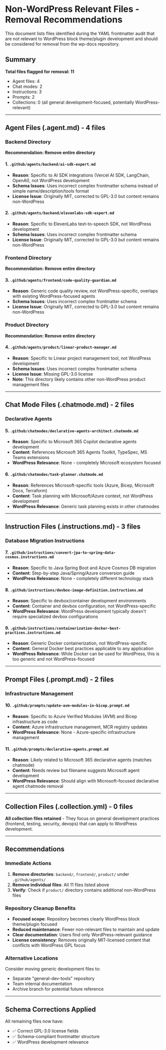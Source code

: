 # Non-WordPress Relevant Files - Removal Recommendations

This document lists files identified during the YAML frontmatter audit that are not relevant to WordPress
block theme/plugin development and should be considered for removal from the wp-docs repository.

## Summary

**Total files flagged for removal: 11**

- Agent files: 4
- Chat modes: 2
- Instructions: 3
- Prompts: 2
- Collections: 0 (all general development-focused, potentially WordPress-relevant)

---

## Agent Files (.agent.md) - 4 files

### Backend Directory

**Recommendation: Remove entire directory**

#### 1. `.github/agents/backend/ai-sdk-expert.md`

- **Reason**: Specific to AI SDK integrations (Vercel AI SDK, LangChain, OpenAI), not WordPress
  development
- **Schema Issues**: Uses incorrect complex frontmatter schema instead of simple name/description/tools
  format
- **License Issue**: Originally MIT, corrected to GPL-3.0 but content remains non-WordPress

#### 2. `.github/agents/backend/elevenlabs-sdk-expert.md`

- **Reason**: Specific to ElevenLabs text-to-speech SDK, not WordPress development
- **Schema Issues**: Uses incorrect complex frontmatter schema
- **License Issue**: Originally MIT, corrected to GPL-3.0 but content remains non-WordPress

### Frontend Directory

**Recommendation: Remove entire directory**

#### 3. `.github/agents/frontend/code-quality-guardian.md`

- **Reason**: Generic code quality review, not WordPress-specific, overlaps with existing
  WordPress-focused agents
- **Schema Issues**: Uses incorrect complex frontmatter schema
- **License Issue**: Originally MIT, corrected to GPL-3.0 but content remains non-WordPress

### Product Directory

**Recommendation: Remove entire directory**

#### 4. `.github/agents/product/linear-product-manager.md`

- **Reason**: Specific to Linear project management tool, not WordPress development
- **Schema Issues**: Uses incorrect complex frontmatter schema
- **License Issue**: Missing GPL-3.0 license
- **Note**: This directory likely contains other non-WordPress product management files

---

## Chat Mode Files (.chatmode.md) - 2 files

### Declarative Agents

#### 5. `.github/chatmodes/declarative-agents-architect.chatmode.md`

- **Reason**: Specific to Microsoft 365 Copilot declarative agents development
- **Content**: References Microsoft 365 Agents Toolkit, TypeSpec, MS Teams extensions
- **WordPress Relevance**: None - completely Microsoft ecosystem focused

#### 6. `.github/chatmodes/task-planner.chatmode.md`

- **Reason**: References Microsoft-specific tools (Azure, Bicep, Microsoft Docs, Terraform)
- **Content**: Task planning with Microsoft/Azure context, not WordPress development
- **WordPress Relevance**: Generic task planning exists in other chatmodes

---

## Instruction Files (.instructions.md) - 3 files

### Database Migration Instructions

#### 7. `.github/instructions/convert-jpa-to-spring-data-cosmos.instructions.md`

- **Reason**: Specific to Java Spring Boot and Azure Cosmos DB migration
- **Content**: Step-by-step Java/Spring/Azure conversion guide
- **WordPress Relevance**: None - completely different technology stack

#### 8. `.github/instructions/devbox-image-definition.instructions.md`

- **Reason**: Specific to devbox/container development environments
- **Content**: Container and devbox configuration, not WordPress-specific
- **WordPress Relevance**: WordPress development typically doesn't require specialized devbox configurations

#### 9. `.github/instructions/containerization-docker-best-practices.instructions.md`

- **Reason**: Generic Docker containerization, not WordPress-specific
- **Content**: General Docker best practices applicable to any application
- **WordPress Relevance**: While Docker can be used for WordPress, this is too generic and not WordPress-focused

---

## Prompt Files (.prompt.md) - 2 files

### Infrastructure Management

#### 10. `.github/prompts/update-avm-modules-in-bicep.prompt.md`

- **Reason**: Specific to Azure Verified Modules (AVM) and Bicep infrastructure as code
- **Content**: Azure infrastructure management, MCR registry updates
- **WordPress Relevance**: None - Azure-specific infrastructure management

#### 11. `.github/prompts/declarative-agents.prompt.md`

- **Reason**: Likely related to Microsoft 365 declarative agents (matches chatmode)
- **Content**: Needs review but filename suggests Microsoft agent development
- **WordPress Relevance**: Should align with Microsoft-focused declarative agent chatmode removal

---

## Collection Files (.collection.yml) - 0 files

**All collection files retained** - They focus on general development practices (frontend, testing,
security, devops) that can apply to WordPress development.

---

## Recommendations

### Immediate Actions

1. **Remove directories**: `backend/`, `frontend/`, `product/` under `.github/agents/`
2. **Remove individual files**: All 11 files listed above
3. **Verify**: Check if `product/` directory contains additional non-WordPress files

### Repository Cleanup Benefits

- **Focused scope**: Repository becomes clearly WordPress block theme/plugin focused
- **Reduced maintenance**: Fewer non-relevant files to maintain and update
- **Clear documentation**: Users find only WordPress-relevant guidance
- **License consistency**: Removes originally MIT-licensed content that conflicts with WordPress GPL
  focus

### Alternative Locations

Consider moving generic development files to:

- Separate "general-dev-tools" repository
- Team internal documentation
- Archive branch for potential future reference

---

## Schema Corrections Applied

All remaining files now have:

- ✅ Correct GPL-3.0 license fields
- ✅ Schema-compliant frontmatter structure
- ✅ WordPress development relevance
